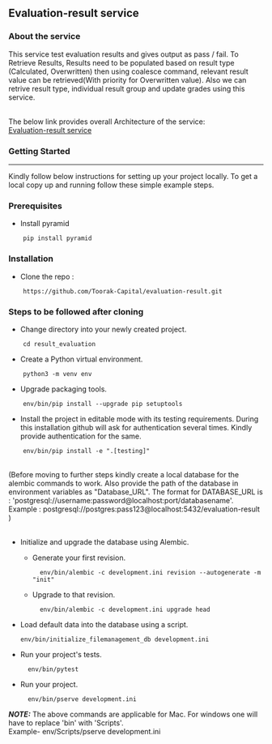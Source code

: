 ## Evaluation-result service

### About the service

This service test evaluation results and gives output as pass / fail. To Retrieve Results, Results need to be populated based on result type (Calculated, Overwritten) then using coalesce command, relevant result value can be retrieved(With priority for Overwritten value).
Also we can retrive result type, individual result group and update grades using this service.
<br />
<br />


The below link provides overall Architecture of the service:<br />
[Evaluation-result service](https://toorakcapital.atlassian.net/wiki/spaces/PA/pages/234586413/Evaluation+Results)


### Getting Started
---------------
Kindly follow below instructions for setting up your project locally. To get a local copy up and running follow these simple example steps.

### Prerequisites

- Install pyramid
```
    pip install pyramid
```

### Installation
- Clone the repo :
```
    https://github.com/Toorak-Capital/evaluation-result.git
```

### Steps to be followed after cloning

- Change directory into your newly created project.
```
    cd result_evaluation
```

- Create a Python virtual environment.
```
    python3 -m venv env
```

- Upgrade packaging tools.
```
    env/bin/pip install --upgrade pip setuptools
```

- Install the project in editable mode with its testing requirements. During this installation github will ask for authentication several times. Kindly provide authentication for the same.
```
    env/bin/pip install -e ".[testing]"
```

<br />
(Before moving to further steps kindly create a local database for the alembic commands to work. Also provide the path of the database in environment variables as      "Database_URL". The format for DATABASE_URL is : 'postgresql://username:password@localhost:port/databasename'. <br />  
 Example : postgresql://postgres:pass123@localhost:5432/evaluation-result )
<br />
<br />

- Initialize and upgrade the database using Alembic.

    - Generate your first revision.
      ```
        env/bin/alembic -c development.ini revision --autogenerate -m "init"
      ```

    - Upgrade to that revision.
      ```
        env/bin/alembic -c development.ini upgrade head
      ```

- Load default data into the database using a script.
    ```
    env/bin/initialize_filemanagement_db development.ini
    ```

- Run your project's tests.
  ```
    env/bin/pytest
  ```

- Run your project.
  ```
    env/bin/pserve development.ini
  ```

**_NOTE:_**  The above commands are applicable for Mac. For windows one will have to replace 'bin' with 'Scripts'.<br /> 
Example- env/Scripts/pserve development.ini
